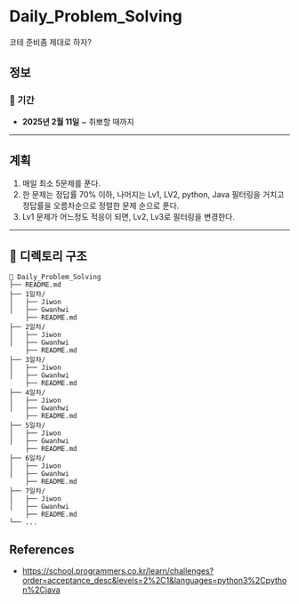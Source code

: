 # Daily_Problem_Solving
코테 준비좀 제대로 하자?

## 정보

### 📅 기간
- **2025년 2월 11일** ~ 취뽀할 때까지

---

## 계획

1. 매일 최소 5문제를 푼다.
2. 한 문제는 정답률 70% 이하, 나머지는 Lv1, LV2, python, Java 필터링을 거치고 정답률을 오름차순으로 정렬한 문제 순으로 푼다.
3. Lv1 문제가 어느정도 적응이 되면, Lv2, Lv3로 필터링을 변경한다.
---

## 📂 디렉토리 구조

```plain
📁 Daily_Problem_Solving
├── README.md
├── 1일차/
│   ├── Jiwon
│   ├── Gwanhwi
    ├── README.md
├── 2일차/
│   ├── Jiwon
│   ├── Gwanhwi
    ├── README.md
├── 3일차/
│   ├── Jiwon
│   ├── Gwanhwi
    ├── README.md
├── 4일차/
│   ├── Jiwon
│   ├── Gwanhwi
    ├── README.md
├── 5일차/
│   ├── Jiwon
│   ├── Gwanhwi
    ├── README.md
├── 6일차/
│   ├── Jiwon
│   ├── Gwanhwi
    ├── README.md
├── 7일차/
│   ├── Jiwon
│   ├── Gwanhwi
    ├── README.md
└── ...
```

## References
- https://school.programmers.co.kr/learn/challenges?order=acceptance_desc&levels=2%2C1&languages=python3%2Cpython%2Cjava
